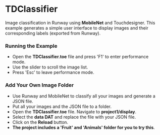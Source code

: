 # TDClassifier

Image classification in Runway using **MobileNet** and Touchdesigner.
This example generates a simple user interface to display images and their corresponding labels (exported from Runway).

### Running the Example

* Open the **TDClassifier.toe** file and press 'F1' to enter performance mode.
* Use the slider to scroll the image list.
* Press 'Esc' to leave performance mode.

### Add Your Own Image Folder

* Use Runway and MobileNet to classify all your images and generate a JSON file.
* Put all your images and the JSON file to a folder.
* Open the **TDClassifier.toe** file. Navigate to **project1/display**.
* Select the **data DAT** and replace the file with your JSON file.
* Click on the **Reload** button.
* **The project includes a 'Fruit' and 'Animals' folder for you to try this**.











